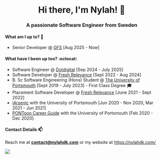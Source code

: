<h1 align="center"> Hi there, I'm Nylah! 🌸 </h1>
<h3 align="center">A passionate Software Engineer from Sweden</h3>

#### What am I up to? 🐨
* Senior Developer @ [GFS](https://gfsdeliver.com/) [Aug 2025 - Now]

#### What have I been up too? :octocat:
* Software Engineer @ [Dotdigital](https://dotdigital.com/) [Sep 2024 - July 2025]
* Software Developer @ [Fresh Relevance](https://www.freshrelevance.com/) [Sept 2022 - Aug 2024]
* B. Sc Software Engineering (Hons) Student @ [The University of Portsmouth](https://www.port.ac.uk/) [Sept 2019 - July 2023] - First Class Degree 🎓
* Placement Software Developer @ [Fresh Relevance](https://www.freshrelevance.com/) [June 2021 - Sept 2022]
* [iArsenic](https://github.com/portsoc/iArsenic) with the University of Portsmouth [Jun 2020 - Nov 2020, Mar 2021 - Jun 2021]
* [PONToon Career Guide](https://github.com/pontoonapps/CareerGuide) with the University of Portsmouth [Feb 2020 - Dec 2020]

#### Contact Details 📫
Reach me at **contact@nylahdk.com**
or my website at https://nylahdk.com/

![](https://komarev.com/ghpvc/?username=TxJson&color=ff69b4)
